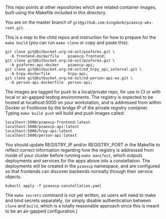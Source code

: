 This repo points at other repositories which are related container images, built using the Makefile included in this directory.

You are on the master branch of `git@github.com:kingdonb/pzaexcp-wks-root.git`.

This is a map to the child repos and instruction for how to prepare for the `make build` (you can run `make clone` or copy and paste this):

```
git clone git@bitbucket.org:nd-oit/pzaforms.git \
  -b frontend-dockerfile    pzaexcp-frontend;
git clone git@bitbucket.org:nd-oit/pzaforms.git \
  -b pzaforms-api-docker    pzaexcp-api;
git clone git@bitbucket.org:nd-oit/nd_hrpy_api_internal.git \
  -b hrpy-dockerfile        hrpy-api;
git clone git@bitbucket.org:nd-oit/nd-person-api-ws.git \
  -b person-api-dockerfile  person-api;

```

The images are tagged for push to a local/private repo, for use in CI or with local or air-gapped testing environments.  The registry is expected to be hosted at localhost:5000 on your workstation, and is addressed from within Docker or Footloose by the bridge IP of the private registry container. Typing `make build push` will build and push images called:

```
localhost:5000/pzaexcp-frontend:latest
localhost:5000/pzaexcp-api:latest
localhost:5000/hrpy-api:latest
localhost:5000/person-api:latest
```

You should update REGISTRY_IP and/or REGISTRY_PORT in the Makefile to reflect correct information regarding how the registry is addressed from inside of your cluster before running `make manifest`, which outputs deployments and services for the apps above into a constellation. The deployments will be created in the `pzaexcp` namespace, and are configured so that frontends can discover backends normally through their service objects.

```
kubectl apply -f pzaexcp-constellation.yaml
```

The `make secrets` command is not yet written, so users will need to make and bind secrets separately, (or simply disable authentication between `clone` and `build`, which is a totally reasonable approach since this is meant to be an air-gapped configuration.)

